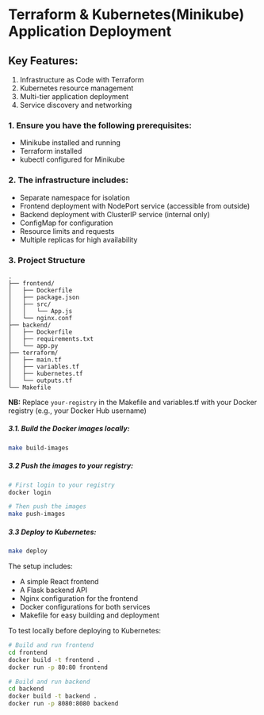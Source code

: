 # Terraform & Kubernetes(Minikube) Application Deployment


## Key Features:
1. Infrastructure as Code with Terraform
2. Kubernetes resource management
3. Multi-tier application deployment
4. Service discovery and networking


### 1. Ensure you have the following prerequisites:
   - Minikube installed and running
   - Terraform installed
   - kubectl configured for Minikube


### 2. The infrastructure includes:
   - Separate namespace for isolation
   - Frontend deployment with NodePort service (accessible from outside)
   - Backend deployment with ClusterIP service (internal only)
   - ConfigMap for configuration
   - Resource limits and requests
   - Multiple replicas for high availability

### 3. Project Structure
```
.
├── frontend/
│   ├── Dockerfile
│   ├── package.json
│   ├── src/
│   │   └── App.js
│   └── nginx.conf
├── backend/
│   ├── Dockerfile
│   ├── requirements.txt
│   └── app.py
├── terraform/
│   ├── main.tf
│   ├── variables.tf
│   ├── kubernetes.tf
│   └── outputs.tf
└── Makefile
```


**NB:** Replace `your-registry` in the Makefile and variables.tf with your Docker registry (e.g., your Docker Hub username)

##### 3.1. Build the Docker images locally:
```bash
make build-images
```

##### 3.2 Push the images to your registry:
```bash
# First login to your registry
docker login

# Then push the images
make push-images
```

##### 3.3 Deploy to Kubernetes:
```bash
make deploy
```

The setup includes:
- A simple React frontend
- A Flask backend API
- Nginx configuration for the frontend
- Docker configurations for both services
- Makefile for easy building and deployment

To test locally before deploying to Kubernetes:
```bash
# Build and run frontend
cd frontend
docker build -t frontend .
docker run -p 80:80 frontend

# Build and run backend
cd backend
docker build -t backend .
docker run -p 8080:8080 backend
```
